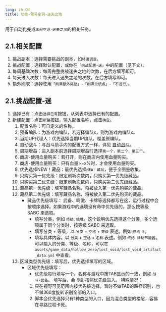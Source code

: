 ```yaml
---
lang: zh-CN
title: 功能-零号空洞-迷失之地
---
```


用于自动化完成`零号空洞-迷失之地`的相关任务。

## 2.1.相关配置

1. 挑战副本：选择需要挑战的副本，如`特遣调查`。
2. 挑战配置：选择默认配置，或你在`「挑战配置-迷」`中的配置（见下文）。
3. 每周基础次数：每周完整挑战迷失之地的次数，在后方填写即可。
4. 每天进入次数：每天进入迷失之地的次数，在后方填写即可。
5. 额外刷取：选择使用`「刷满额外奖励」-「刷满业绩点」-「不进行」`。

## 2.1.挑战配置-迷

1. 选择已有：点击`选择已有`按钮，从列表中选择已有的配置。
2. 新建配置：点击`新建`按钮，输入配置名称，点击`确定`。
    1. 配置名称：可自定义的名称。
    2. 预备编队：为游戏内编队，若选择编队x，则为游戏内编队x。
    3. 当期UP代理人：优先选择当期UP编队，覆盖原编队。
    4. 自动战斗：与战斗助手内的配置方式一样，详见 [自动战斗](./feat_battle_assistant.md)。
    5. 周期增益：进入副本前选择周期增益时选择`第一个，第二个，第三个`。
    6. 商店-使用血量购买：若打开，则在商店内使用血量购买。
    7. 商店-使用血量购买：只有血量>=x%时，才会使用血量购买。
    8. 优先选择NEW！藏品：最优先选择`NEW！藏品`，便于全图鉴收集。
    9. 只购买第一优先级：限定刷新次数内，只购买第一优先级藏品。
    10. 只购买第二优先级：限定刷新次数内，只购买第二优先级藏品。
    11. 藏品第一优先级：填写藏品名称，将被放入第一优先购买的藏品。
    12. 藏品第二优先级：填写藏品名称，将被放入第二优先购买的藏品。
        - 藏品优先级填写：
            武备、鸣徽、卡牌等选择都写在这，运行过程中会按顺序选择。如果游戏中的选项没有命中优先级的，那么按等级 SABC 来选取。
            - 填写分类，例如 `终结`, `绝境`。这个说明优先选择这个分类，多个选项属于同个分类时，按等级 SABC 来选取。
            - 填写分类 + 等级，以 `分类` + `空格` + `等级` 表述。例如 `终结 S`。
            - 填写具体内容，以 `分类` + `空格` + `名称` 表述。例如 `终结 律动节能器`。
            可以输入的分类、等级、名称，可以在 `assets/game_data/hollow_zero/lost_void/lost_void_artifact_data.yml` 中查看。
    13. 区域类型优先级：填写后，优先选择填写的区域。
        - 区域优先级填写：
            - 优先级每行填写一个，名称与游戏中按TAB显示的一致，例如 `战斗-武备`。 填写后，会 `尽量` 按照优先级进入。
            特殊情况：
            1. 只在视野可见范围内按优先级选择，暂时不做TAB的路径识别，也不做360度旋转识别全部的入口。
            2. 脚本会优先选择只有1种类型的入口，因为混合类型的楼层，容易在寻路过程卡死。